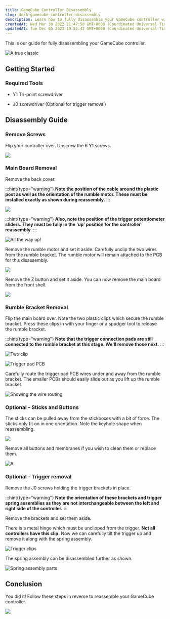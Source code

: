 ```yaml
---
title: GameCube Controller Disassembly
slug: 4drA-gamecube-controller-disassembly
description: Learn how to fully disassemble your GameCube controller with this step-by-step guide. Discover the necessary tools and techniques for removing screws, the main board, rumble bracket, and optional triggers, sticks, and buttons. Don't forget to take note of
createdAt: Wed Mar 30 2022 21:47:50 GMT+0000 (Coordinated Universal Time)
updatedAt: Tue Dec 05 2023 19:55:42 GMT+0000 (Coordinated Universal Time)
---
```


This is our guide for fully disassembling your GameCube controller.

![A true classic](../../assets/QlhMrm-Xy8afzAo32kYlN_dsc03739.JPG)

## Getting Started

### Required Tools

*   Y1 Tri-point screwdriver

*   J0 screwdriver (Optional for trigger removal)

## Disassembly Guide

### Remove Screws

Flip your controller over. Unscrew the 6 Y1 screws.

![](../../assets/6cmWfy50C3MzjnydoLRzc_dsc03740.JPG)

### Main Board Removal

Remove the back cover.&#x20;

:::hint{type="warning"}
**Note the position of the cable around the plastic post as well as the orientation of the rumble motor. These must be installed exactly as shown during reassembly.**
:::

![](../../assets/GBysG2-sbHznALWG8pM4L_dsc03742.JPG)

:::hint{type="warning"}
**Also, note the position of the trigger potentiometer sliders. They must be fully in the 'up' position for the controller reassembly.**
:::

![All the way up!](../../assets/cTSEveZs4L8yS-9AutI-o_dsc03743.JPG)

Remove the rumble motor and set it aside. Carefully unclip the two wires from the rumble bracket. The rumble motor will remain attached to the PCB for this disassembly.

![](../../assets/Lh0RZ3A2ybUVlDvWM0MsZ_dsc03744.JPG)

Remove the Z button and set it aside. You can now remove the main board from the front shell.&#x20;

![](../../assets/1xWYrJ4QbIiQdTDvKlG0t_dsc03746.JPG)

### Rumble Bracket Removal

Flip the main board over. Note the two plastic clips which secure the rumble bracket. Press these clips in with your finger or a spudger tool to release the rumble bracket.

:::hint{type="warning"}
**Note that the trigger connection pads are still connected to the rumble bracket at this stage. We'll remove those next.**
:::

![Two clip](../../assets/fl8SHZacV9Fao6k5Smmlx_dsc03747.JPG)

![Trigger pad PCB](../../assets/Us0LliUPOcay1xvFso5NX_dsc03749.JPG)

Carefully route the trigger pad PCB wires under and away from the rumble bracket. The smaller PCBs should easily slide out as you lift up the rumble bracket.

![Showing the wire routing](../../assets/7u9FDklNANqZrl6vKg652_dsc03750.JPG)

### Optional - Sticks and Buttons

The sticks can be pulled away from the stickboxes with a bit of force. The sticks only fit on in one orientation. Note the keyhole shape when reassembling.

![](../../assets/V0zlp-lO2AM90q_Jly_5m_dsc03752.JPG)

Remove all buttons and membranes if you wish to clean them or replace them.

![A](../../assets/7PVXBYn-dx4GfODpzKJsF_dsc03753.JPG)

### Optional - Trigger removal

Remove the J0 screws holding the trigger brackets in place.&#x20;

:::hint{type="warning"}
**Note the orientation of these brackets and trigger spring assemblies as they are not interchangeable between the left and right side of the controller.**
:::

Remove the brackets and set them aside.

There is a metal hinge which must be unclipped from the trigger. **Not all controllers have this clip.** Now we can carefully tilt the trigger up and remove it along with the spring assembly.&#x20;

![Trigger clips](../../assets/f7WDa319bBxjirVj73IQw_dsc03756.JPG)

The spring assembly can be disassembled further as shown.

![Spring assembly parts](../../assets/CEVpEypHSd76OSEpn6pI-_dsc03758.JPG)

## Conclusion

You did it! Follow these steps in reverse to reassemble your GameCube controller.

![](../../assets/HAc_0c0ppWAE0oGkO9R-2_dsc03759.JPG)

